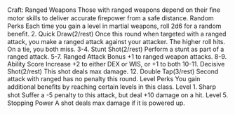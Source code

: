 Craft: Ranged Weapons
Those with ranged weapons depend on
their ﬁne motor skills to deliver accurate
ﬁrepower from a safe distance.
Random Perks
Each time you gain a level in martial
weapons, roll 2d6 for a random beneﬁt.
2. Quick Draw(2/rest)
Once this round when targeted with a
ranged attack, you make a ranged attack
against your attacker. The higher roll hits.
On a tie, you both miss.
3-4. Stunt Shot(2/rest)
Perform a stunt as part of a ranged attack.
5-7. Ranged Attack Bonus
+1 to ranged weapon attacks.
8-9. Ability Score Increase
+2 to either DEX or WIS, or +1 to both
10-11. Decisive Shot(2/rest)
This shot deals max damage.
12. Double Tap(3/rest)
Second attack with ranged has no penalty
this round.
Level Perks
You gain additional beneﬁts by reaching
certain levels in this class.
Level 1. Sharp shot
Suﬀer a -5 penalty to this attack, but deal
+10 damage on a hit.
Level 5. Stopping Power
A shot deals max damage if it is powered
up.